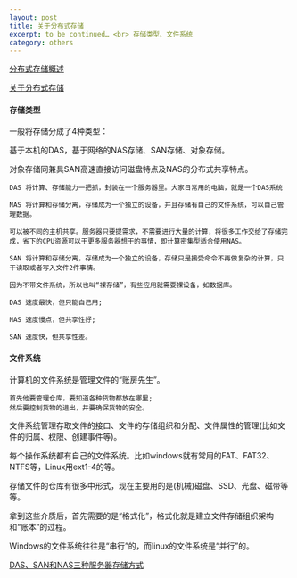 ```yaml
---
layout: post
title: 关于分布式存储
excerpt: to be continued… <br> 存储类型、文件系统
category: others
---
```


[分布式存储概述](http://blog.csdn.net/mindfloating/article/details/47811665)

[关于分布式存储](http://stor.51cto.com/art/201711/556946.htm)

#### 存储类型

一般将存储分成了4种类型：

基于本机的DAS，基于网络的NAS存储、SAN存储、对象存储。

对象存储同兼具SAN高速直接访问磁盘特点及NAS的分布式共享特点。

    DAS 将计算、存储能力一把抓，封装在一个服务器里。大家日常用的电脑，就是一个DAS系统
    
    NAS 将计算和存储分离，存储成为一个独立的设备，并且存储有自己的文件系统，可以自己管理数据。
    
    可以被不同的主机共享。服务器只要提需求，不需要进行大量的计算，将很多工作交给了存储完成，省下的CPU资源可以干更多服务器想干的事情，即计算密集型适合使用NAS。
    
    SAN 将计算和存储分离，存储成为一个独立的设备，存储只是接受命令不再做复杂的计算，只干读取或者写入文件2件事情。
    
    因为不带文件系统，所以也叫“裸存储”，有些应用就需要裸设备，如数据库。
    
    DAS 速度最快，但只能自己用;
    
    NAS 速度慢点，但共享性好;
    
    SAN 速度快，但共享性差。

#### 文件系统
计算机的文件系统是管理文件的“账房先生”。

    首先他要管理仓库，要知道各种货物都放在哪里;
    然后要控制货物的进出，并要确保货物的安全。

文件系统管理存取文件的接口、文件的存储组织和分配、文件属性的管理(比如文件的归属、权限、创建事件等)。

每个操作系统都有自己的文件系统。比如windows就有常用的FAT、FAT32、NTFS等，Linux用ext1-4的等。

存储文件的仓库有很多中形式，现在主要用的是(机械)磁盘、SSD、光盘、磁带等等。

拿到这些介质后，首先需要的是“格式化”，格式化就是建立文件存储组织架构和“账本”的过程。

Windows的文件系统往往是“串行”的，而linux的文件系统是“并行”的。


[DAS、SAN和NAS三种服务器存储方式](http://blog.csdn.net/fgf00/article/details/52592651)

